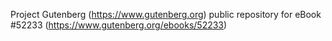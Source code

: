 Project Gutenberg (https://www.gutenberg.org) public repository for
eBook #52233 (https://www.gutenberg.org/ebooks/52233)
